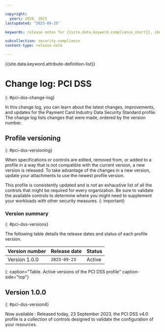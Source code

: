 ```yaml
---

copyright:
  years: 2020, 2023
lastupdated: "2023-09-25"

keywords: release notes for {{site.data.keyword.compliance_short}}, ibm security best practices, profile changes, enhancements, fixes, improvements

subcollection: security-compliance
content-type: release-note

---
```


{{site.data.keyword.attribute-definition-list}}

# Change log: PCI DSS
{: #pci-dss-change-log}

In this change log, you can learn about the latest changes, improvements, and updates for the Payment Card Industry Data Security Standard profile. The change log lists changes that were made, ordered by the version number.


## Profile versioning
{: #pci-dss-versioning}

When specifications or controls are edited, removed from, or added to a profile in a way that is not compatible with the current version, a new version is released. To take advantage of the changes in a new version, update your attachments to use the newest profile version. 

This profile is consistently updated and is not an exhaustive list of all the controls that might be required for every organization. Be sure to validate the available controls to determine where you might need to supplement your workloads with other security measures.
{: important}


### Version summary
{: #pci-dss-versions}

The following table details the release dates and status of each profile version.

| Version number | Release date | Status |
|:---------------|:-------------|:-------|
| Version 1.0.0 | `2023-09-23` | Active |
{: caption="Table. Active versions of the PCI DSS profile" caption-side="top"}


## Version 1.0.0
{: #pci-dss-version4}

Now available
:   Released today, 23 September 2023, the PCI DSS v4.0 profile is a collection of controls designed to validate the configuration of your resources.
